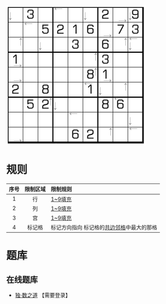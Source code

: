 ![](../../../images/sudoku/最大邻居.png)

# 规则
| 序号 | 限制区域 | 限制规则 |
| :---: | :---: | :--- |
| 1 | 行 | [1~9填充] |
| 2 | 列 | [1~9填充] |
| 3 | 宫 | [1~9填充] |
| 4 | 标记格 | 标记方向指向 标记格的[共边邻格]中最大的那格 |

# 题库

## 在线题库
- [独·数之道](http://www.sudokufans.org.cn/lx/game.index.php?type=nbb) 【需要登录】

[1~9填充]: ../../../rules.md#1to9填充
[共边邻格]: ../../../rules.md#共边邻格